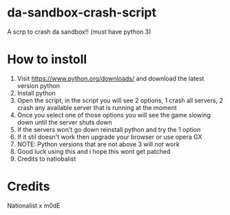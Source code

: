 # da-sandbox-crash-script
A scrp to crash da sandbox!! (must have python 3)

# How to instoll
1. Visit https://www.python.org/downloads/ and download the latest version python
2. Install python
3. Open the script, in the script you will see 2 options, 1 crash all servers, 2 crash any available server that is running at the moment
4. Once you select one of those options you will see the game slowing down until the server shuts down
5. If the servers won't go down reinstall python and try the 1 option
6. If it stil doesn't work then upgrade your browser or use opera GX
7. NOTE: Python versions that are not above 3 will not work
8. Good luck using this and i hope this wont get patched
9. Credits to natiobalist
# Credits
Nationalist x m0dE
